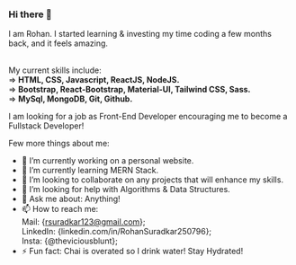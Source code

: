 ### Hi there 👋

I am Rohan. I started learning & investing my time coding a few months back, and it feels amazing. <br> <br>

My current skills include: <br> 
=> <strong> HTML, CSS, Javascript, ReactJS, NodeJS. </strong> <br> 
=> <strong> Bootstrap, React-Bootstrap, Material-UI, Tailwind CSS, Sass. </strong> <br> 
=> <strong> MySql, MongoDB, Git, Github. </strong> <br>

I am looking for a job as Front-End Developer encouraging me to become a Fullstack Developer!

Few more things about me:

- 🔭 I’m currently working on a personal website.
- 🌱 I’m currently learning MERN Stack.
- 👯 I’m looking to collaborate on any projects that will enhance my skills.
- 🤔 I’m looking for help with Algorithms & Data Structures. 
- 💬 Ask me about: Anything!
- 📫 How to reach me: <br>
    Mail: {rsuradkar123@gmail.com}; <br> 
    LinkedIn: {linkedin.com/in/RohanSuradkar250796}; <br> 
    Insta: {@theviciousblunt}; <br> 
- ⚡ Fun fact: Chai is overated so I drink water! Stay Hydrated!
